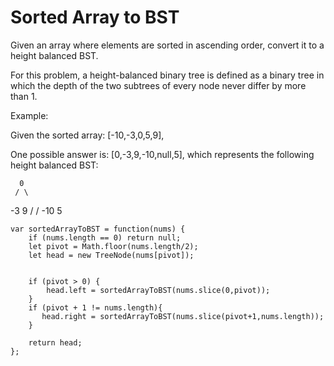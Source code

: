 # Sorted Array to BST

Given an array where elements are sorted in ascending order, convert it to a height balanced BST.

For this problem, a height-balanced binary tree is defined as a binary tree in which the depth of the two subtrees of every node never differ by more than 1.

Example:

Given the sorted array: [-10,-3,0,5,9],

One possible answer is: [0,-3,9,-10,null,5], which represents the following height balanced BST:

      0
     / \
   -3   9
   /   / 
 -10  5

 ```
 var sortedArrayToBST = function(nums) {
     if (nums.length == 0) return null;
     let pivot = Math.floor(nums.length/2);
     let head = new TreeNode(nums[pivot]);


     if (pivot > 0) {
         head.left = sortedArrayToBST(nums.slice(0,pivot));
     }
     if (pivot + 1 != nums.length){
        head.right = sortedArrayToBST(nums.slice(pivot+1,nums.length));
     }

     return head;
 };
 ```
